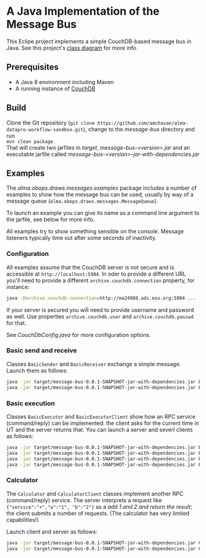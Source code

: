 # A Java Implementation of the Message Bus

This Eclipe project implements a simple CouchDB-based message bus in Java.
See this project's [class diagram](https://drive.google.com/file/d/18PNkMJEVu6y0roKZO_e_AKoYD0TLoPNn) for more info.

## Prerequisites

* A Java 8 environment including Maven
* A running instance of [CouchDB](couchdb.apache.org)

## Build

Clone the Git repository (`git clone https://github.com/amchavan/alma-datapro-workflow-sandbox.git`), change to the *message-bus* directory and run  
`mvn clean package`  
That will create two jarfiles in *target*, *message-bus-&lt;version&gt;.jar* and an executable jarfile called *message-bus-&lt;version&gt;-jar-with-dependencies.jar*

## Examples

The *alma.obops.draws.messages.examples* package includes a number of examples to show how the message bus can be used, usually by way of a message queue (`alma.obops.draws.messages.MessageQueue`).

To launch an example you can give its name as a command line argument to the jarfile, see below for more info.

All examples try to show something sensible on the console. Message listeners typically time out after some seconds of inactivity.

### Configuration

All examples assume that the CouchDB server is not secure and is accessible at `http://localhost:5984`. In oder to provide a different URL you'll need to provide a different `archive.couchdb.connection` property, for instance:

```bash
java -Darchive.couchdb.connection=http://ma24088.ads.eso.org:5984 ...
```

If your server is secured you wiĺl need to provide username and password as well. Use properties `archive.couchdb.user` and `archive.couchdb.passwd` for that.

See *CouchDbConfig.java* for more configuration options.

### Basic send and receive

Classes `BasicSender` and `BasicReceiver` exchange a simple message. Launch them as follows:

```bash
java -jar target/message-bus-0.0.1-SNAPSHOT-jar-with-dependencies.jar BasicReceiver &
java -jar target/message-bus-0.0.1-SNAPSHOT-jar-with-dependencies.jar BasicSender
```

### Basic execution

Classes `BasicExecutor` and `BasicExecutorClient` show how an RPC service (command/reply) can be implemented: the client asks for the current time in UT and the server returns that. You can launch a
server and severl clients as follows:

```bash
java -jar target/message-bus-0.0.1-SNAPSHOT-jar-with-dependencies.jar BasicExecutor &
java -jar target/message-bus-0.0.1-SNAPSHOT-jar-with-dependencies.jar BasicExecutorClient
java -jar target/message-bus-0.0.1-SNAPSHOT-jar-with-dependencies.jar BasicExecutorClient
java -jar target/message-bus-0.0.1-SNAPSHOT-jar-with-dependencies.jar BasicExecutorClient
```

### Calculator

The `Calculator` and `CalculatorClient` classes implement another RPC (command/reply) service. The server interprets a request like `{"service":"+","a":"1", "b":"2"}` as a *add 1 and 2 and return the result*; the client submits a number of requests. (The calculator has very limited capabilities!)

Launch client and server as follows:

```bash
java -jar target/message-bus-0.0.1-SNAPSHOT-jar-with-dependencies.jar Calculator &
java -jar target/message-bus-0.0.1-SNAPSHOT-jar-with-dependencies.jar CalculatorClient
```
